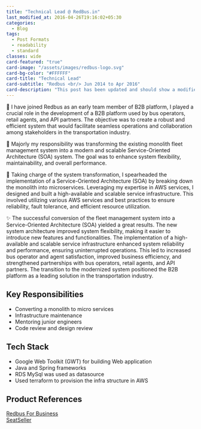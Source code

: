 ```yaml
---
title: "Technical Lead @ RedBus.in"
last_modified_at: 2016-04-26T19:16:02+05:30
categories:
  - Blog
tags:
  - Post Formats
  - readability
  - standard
classes: wide
card-featured: "true"
card-image: "/assets/images/redbus-logo.svg"
card-bg-color: "#FFFFFF"
card-title: "Technical Lead"
card-subtitle: "Redbus <br/> Jun 2014 to Apr 2016"
card-description: "This post has been updated and should show a modified date if used in a layout."
---
```


🚌 I have joined Redbus as an early team member of B2B platform, I played a crucial role in the development of a B2B platform used by bus operators, retail agents, and API partners. The objective was to create a robust and efficient system that would facilitate seamless operations and collaboration among stakeholders in the transportation industry.

🔧 Majorly my responsibility was transforming the existing monolith fleet management system into a modern and scalable Service-Oriented Architecture (SOA) system. The goal was to enhance system flexibility, maintainability, and overall performance.

🚀 Taking charge of the system transformation, I spearheaded the implementation of a Service-Oriented Architecture (SOA) by breaking down the monolith into microservices. Leveraging my expertise in AWS services, I designed and built a high-available and scalable service infrastructure. 
This involved utilizing various AWS services and best practices to ensure reliability, fault tolerance, and efficient resource utilization.

✨ The successful conversion of the fleet management system into a Service-Oriented Architecture (SOA) yielded a great results. The new system architecture improved system flexibility, making it easier to introduce new features and functionalities. 
The implementation of a high-available and scalable service infrastructure enhanced system reliability and performance, ensuring uninterrupted operations. This led to increased bus operator and agent satisfaction, improved business efficiency, and strengthened partnerships with bus operators, retail agents, and API partners. 
The transition to the modernized system positioned the B2B platform as a leading solution in the transportation industry.

## Key Responsibilities
* Converting a monolith to micro services
* Infrastructure maintenance
* Mentoring junior engineers
* Code review and design review

## Tech Stack
* Google Web Toolkit (GWT) for building Web application
* Java and Spring frameworks
* RDS MySql was used as datasource
* Used terraform to provision the infra structure in AWS

## Product References
<a href="https://plus.redbus.com/" target="_blank">Redbus For Business</a><br>
<a href="https://in3.seatseller.travel/ssui/NewLoginPage-iFrm" target="_blank">SeatSeller</a>